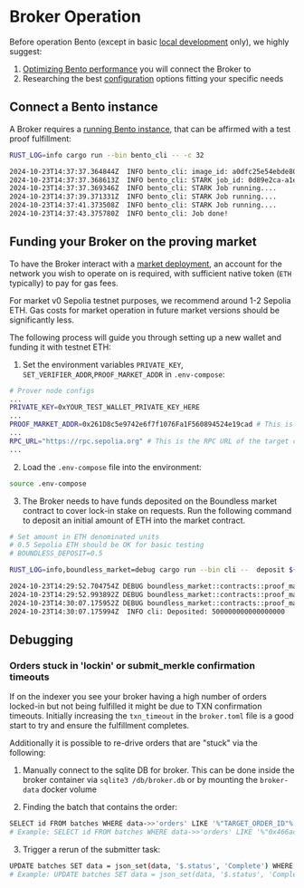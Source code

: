 # Broker Operation

<div class="warning">

Before operation Bento (except in basic [local development][page-local-dev] only), we highly suggest:

1. [Optimizing Bento performance][page-bento-perf] you will connect the Broker to
2. Researching the best [configuration][page-broker-config] options fitting your specific needs

</div>

## Connect a Bento instance

A Broker requires a [running Bento instance][page-bento-run], that can be affirmed with a test proof fulfillment:

```bash
RUST_LOG=info cargo run --bin bento_cli -- -c 32
```

```txt
2024-10-23T14:37:37.364844Z  INFO bento_cli: image_id: a0dfc25e54ebde808e4fd8c34b6549bbb91b4928edeea90ceb7d1d8e7e9096c7 | input_id: eccc8f06-488a-426c-ae3d-e5acada9ae22
2024-10-23T14:37:37.368613Z  INFO bento_cli: STARK job_id: 0d89e2ca-a1e3-478f-b89d-8ab23b89f51e
2024-10-23T14:37:37.369346Z  INFO bento_cli: STARK Job running....
2024-10-23T14:37:39.371331Z  INFO bento_cli: STARK Job running....
2024-10-23T14:37:41.373508Z  INFO bento_cli: STARK Job running....
2024-10-23T14:37:43.375780Z  INFO bento_cli: Job done!
```

## Funding your Broker on the proving market

To have the Broker interact with a [market deployment][page-deployments], an account for the network you wish to operate on is required, with sufficient native token (`ETH` typically) to pay for gas fees.

<div class="warning">

For market v0 Sepolia testnet purposes, we recommend around 1-2 Sepolia ETH.
Gas costs for market operation in future market versions should be significantly less.

</div>

The following process will guide you through setting up a new wallet and funding it with testnet ETH:

1. Set the environment variables `PRIVATE_KEY`, `SET_VERIFIER_ADDR`,`PROOF_MARKET_ADDR` in `.env-compose`:

```bash
# Prover node configs
...
PRIVATE_KEY=0xYOUR_TEST_WALLET_PRIVATE_KEY_HERE
...
PROOF_MARKET_ADDR=0x261D8c5e9742e6f7f1076Fa1F560894524e19cad # This is the address of the market contract on the target chain.
...
RPC_URL="https://rpc.sepolia.org" # This is the RPC URL of the target chain.
...
```

2. Load the `.env-compose` file into the environment:

```bash
source .env-compose
```

3. The Broker needs to have funds deposited on the Boundless market contract to cover lock-in stake on requests. Run the following command to deposit an initial amount of ETH into the market contract.

```bash
# Set amount in ETH denominated units
# 0.5 Sepolia ETH should be OK for basic testing
# BOUNDLESS_DEPOSIT=0.5

RUST_LOG=info,boundless_market=debug cargo run --bin cli --  deposit ${BOUNDLESS_DEPOSIT:?}
```

```txt
2024-10-23T14:29:52.704754Z DEBUG boundless_market::contracts::proof_market: Calling deposit() value: 500000000000000000
2024-10-23T14:29:52.993892Z DEBUG boundless_market::contracts::proof_market: Broadcasting deposit tx 0xfc5c11e75101a9158735ec9e9519f5692b2f64b3337268b7ed999502956cd982
2024-10-23T14:30:07.175952Z DEBUG boundless_market::contracts::proof_market: Submitted deposit 0xfc5c11e75101a9158735ec9e9519f5692b2f64b3337268b7ed999502956cd982
2024-10-23T14:30:07.175994Z  INFO cli: Deposited: 500000000000000000
```

## Debugging

### Orders stuck in 'lockin' or submit\_merkle confirmation timeouts

If on the indexer you see your broker having a high number of orders locked-in but not being fulfilled it might be due to TXN confirmation timeouts. Initially increasing the `txn_timeout` in the `broker.toml` file is a good start to try and ensure the fulfillment completes.

Additionally it is possible to re-drive orders that are "stuck" via the following:

1. Manually connect to the sqlite DB for broker. This can be done inside the broker container via `sqlite3 /db/broker.db` or by mounting the `broker-data` docker volume

2. Finding the batch that contains the order:

```bash
SELECT id FROM batches WHERE data->>'orders' LIKE '%"TARGET_ORDER_ID"%';
# Example: SELECT id FROM batches WHERE data->>'orders' LIKE '%"0x466acfc0f27bba9fbb7a8508f576527e81e83bd00000caa"%';
```

3. Trigger a rerun of the submitter task:

```bash
UPDATE batches SET data = json_set(data, '$.status', 'Complete') WHERE id = YOUR_BATCH_ID_FROM_STEP_2;
# Example: UPDATE batches SET data = json_set(data, '$.status', 'Complete') WHERE id = 1;
```

[page-bento-perf]: ../bento/performance.md
[page-bento-run]: ../bento/running.md
[page-broker-config]: ./configure.md
[page-deployments]: ../../market/deployments.md
[page-local-dev]: ../../market/local-development.md
